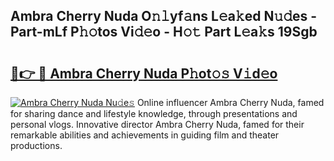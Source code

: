 ## Ambra Cherry Nuda O𝚗𝚕yf𝚊ns L𝚎a𝚔ed N𝚞𝚍es - Part-mLf P𝚑𝚘tos Vi𝚍𝚎o - H𝚘𝚝 Part L𝚎a𝚔s 19Sgb

# <h2><a href="http://kf3dlwf.oniu.top/?m=Ambra+Cherry+Nuda">🔗👉 🔴 Ambra Cherry Nuda P𝚑ot𝚘𝚜 V𝚒d𝚎o</a></h2>

[![Ambra Cherry Nuda Nu𝚍e𝚜](https://i.imgur.com/0qMVB7G.gif)](http://kf3dlwf.oniu.top/?m=Ambra+Cherry+Nuda)
Online influencer Ambra Cherry Nuda, famed for sharing dance and lifestyle knowledge, through presentations and personal vlogs. Innovative director Ambra Cherry Nuda, famed for their remarkable abilities and achievements in guiding film and theater productions.  
